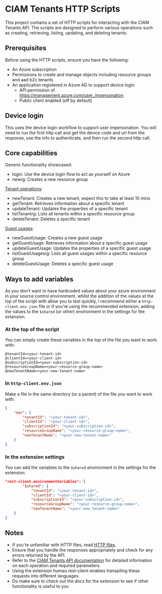 # CIAM Tenants HTTP Scripts

This project contains a set of HTTP scripts for interacting with the CIAM Tenants API. The scripts are designed to perform various operations such as creating, retrieving, listing, updating, and deleting tenants.

## Prerequisites

Before using the HTTP scripts, ensure you have the following:

- An Azure subscription
- Permissions to create and manage objects including resource groups and aad b2c tenants
- An application registered in Azure AD to support device login
  - API permission of https://management.azure.com/user_impersonation
  - Public client enabled (off by default)

## Device login
This uses the device login workflow to support user impersonation. You will need to run the first http call and get the device code and url from the response, use the info to authenticate, and then run the second http call.

## Core capabilities

Generic functionality showcased:
- login: Use the device login flow to act as yourself on Azure
- newrg: Creates a new resource group

[Tenant operations](tenants.http):
- newTenant: Creates a new tenant, expect this to take at least 10 mins
- getTenant: Retrieves information about a specific tenant
- updateTenant: Updates the properties of a specific tenant
- listTenantrg: Lists all tenants within a specific resource group
- deleteTenant: Deletes a specific tenant

[Guest usages](guest-usages.http):
- newGuestUsage: Creates a new guest usage
- getGuestUsage: Retrieves information about a specific guest usage
- updateGuestUsage: Updates the properties of a specific guest usage
- listGuestUsagesrg: Lists all guest usages within a specific resource group
- deleteGuestUsage: Deletes a specific guest usage

## Ways to add variables
As you don't want to have hardcoded values about your azure environment in your source control environment, whilst the addition of the values at the top of the script with allow you to test quickly, I recommend either a `http-client.env.json` file or if you're using the recommended extension, adding the values to the `$shared` (or other) environment in the settings for the extension.

### At the top of the script
You can simply create these variables in the top of the file you want to work with:
```http
@tenantId=<your-tenant-id>
@clientId=<your-client-id>
@subscriptionId=<your-subscription-id>
@resourceGroupName=<your-resource-group-name>
@newTenantName=<your-new-tenant-name>
```

### In `http-client.env.json`
Make a file in the same directory (or a parent) of the file you want to work with:
```json
{
    "dev": {
        "tenantId": "<your-tenant-id>",
        "clientId": "<your-client-id>",
        "subscriptionId": "<your-subscription-id>",
        "resourceGroupName": "<your-resource-group-name>",
        "newTenantName": "<your-new-tenant-name>"
    }
}
```

### In the extension settings
You can add the variables to the `$shared` environment in the settings for the extension.
```json
"rest-client.environmentVariables": {
        "$shared": { 
            "tenantId": "<your-tenant-id>",
            "clientId": "<your-client-id>",
            "subscriptionId": "<your-subscription-id>",
            "resourceGroupName": "<your-resource-group-name>",
            "newTenantName": "<your-new-tenant-name>"
    }
}
```


## Notes

- If you're unfamiliar with HTTP files, read [HTTP files](https://learn.microsoft.com/en-us/aspnet/core/test/http-files?view=aspnetcore-9.0).
- Ensure that you handle the responses appropriately and check for any errors returned by the API.
- Refer to the [CIAM Tenants API documentation](https://learn.microsoft.com/en-us/rest/api/activedirectory/ciam-tenants?view=rest-activedirectory-2023-05-17-preview) for detailed information on each operation and required parameters.
- Using the extension humao.rest-client enables transpiling these requests into different languages
- Do make sure to check out the docs for the extension to see if other functionality is useful to you
